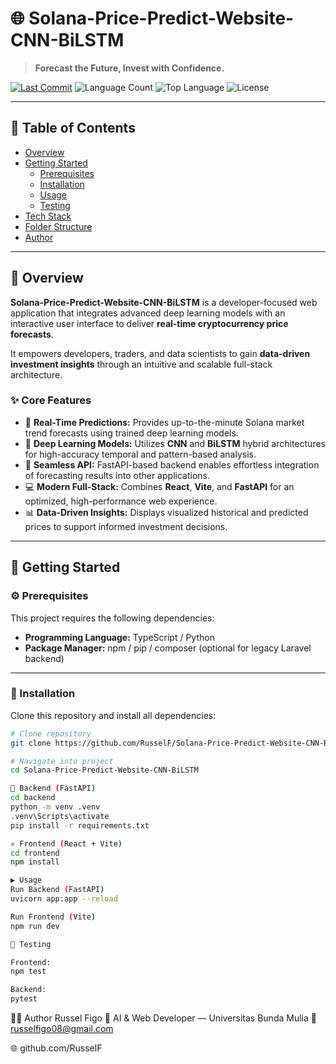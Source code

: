# 🌐 Solana-Price-Predict-Website-CNN-BiLSTM

> **Forecast the Future, Invest with Confidence.**

[![Last Commit](https://img.shields.io/github/last-commit/RusselF/Solana-Price-Predict-Website-CNN-BiLSTM?color=blue)](https://github.com/RusselF/Solana-Price-Predict-Website-CNN-BiLSTM/commits/main)
![Language Count](https://img.shields.io/github/languages/count/RusselF/Solana-Price-Predict-Website-CNN-BiLSTM)
![Top Language](https://img.shields.io/github/languages/top/RusselF/Solana-Price-Predict-Website-CNN-BiLSTM?color=yellow&logo=typescript)
![License](https://img.shields.io/github/license/RusselF/Solana-Price-Predict-Website-CNN-BiLSTM)

---

## 🧭 Table of Contents
- [Overview](#overview)
- [Getting Started](#getting-started)
  - [Prerequisites](#prerequisites)
  - [Installation](#installation)
  - [Usage](#usage)
  - [Testing](#testing)
- [Tech Stack](#tech-stack)
- [Folder Structure](#folder-structure)
- [Author](#author)

---

## 🧠 Overview

**Solana-Price-Predict-Website-CNN-BiLSTM** is a developer-focused web application that integrates advanced deep learning models with an interactive user interface to deliver **real-time cryptocurrency price forecasts**.

It empowers developers, traders, and data scientists to gain **data-driven investment insights** through an intuitive and scalable full-stack architecture.

### ✨ Core Features
- 🎯 **Real-Time Predictions:** Provides up-to-the-minute Solana market trend forecasts using trained deep learning models.
- 🧬 **Deep Learning Models:** Utilizes **CNN** and **BiLSTM** hybrid architectures for high-accuracy temporal and pattern-based analysis.
- 🔗 **Seamless API:** FastAPI-based backend enables effortless integration of forecasting results into other applications.
- 💻 **Modern Full-Stack:** Combines **React**, **Vite**, and **FastAPI** for an optimized, high-performance web experience.
- 📊 **Data-Driven Insights:** Displays visualized historical and predicted prices to support informed investment decisions.

---

## 🚀 Getting Started

### ⚙️ Prerequisites
This project requires the following dependencies:

- **Programming Language:** TypeScript / Python  
- **Package Manager:** npm / pip / composer (optional for legacy Laravel backend)

---

### 🧩 Installation

Clone this repository and install all dependencies:

```bash
# Clone repository
git clone https://github.com/RusselF/Solana-Price-Predict-Website-CNN-BiLSTM.git

# Navigate into project
cd Solana-Price-Predict-Website-CNN-BiLSTM

🐍 Backend (FastAPI)
cd backend
python -m venv .venv
.venv\Scripts\activate
pip install -r requirements.txt

⚛️ Frontend (React + Vite)
cd frontend
npm install

▶️ Usage
Run Backend (FastAPI)
uvicorn app:app --reload

Run Frontend (Vite)
npm run dev

🧪 Testing

Frontend:
npm test

Backend:
pytest
```
👨‍💻 Author
Russel Figo
💼 AI & Web Developer — Universitas Bunda Mulia
📧 russelfigo08@gmail.com

🌐 github.com/RusselF
